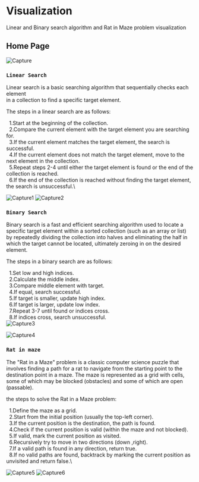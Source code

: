# Visualization

Linear and Binary search algorithm and Rat in Maze problem visualization 

## Home Page

![Capture](https://github.com/pradnyakshi/virtualization/assets/90089158/15fcc620-1d4f-48c4-b2fd-033520bc230f)

### `Linear Search`

Linear search is a basic searching algorithm that sequentially checks each element\
in a collection to find a specific target element.

The steps in a linear search are as follows:

&nbsp;  1.Start at the beginning of the collection.\
&nbsp;  2.Compare the current element with the target element you are searching for.\
&nbsp;  3.If the current element matches the target element, the search is successful.\
&nbsp;  4.If the current element does not match the target element, move to the next element in the collection.\
&nbsp; 5.Repeat steps 2-4 until either the target element is found or the end of the collection is reached.\
&nbsp; 6.If the end of the collection is reached without finding the target element, the search is unsuccessful.\

![Capture1](https://github.com/pradnyakshi/virtualization/assets/90089158/d8cf062b-e6bf-4c3e-ac97-ef03299d2817)
![Capture2](https://github.com/pradnyakshi/virtualization/assets/90089158/8948d59c-330f-4dba-aac8-5e1a06450572)

### `Binary Search`

Binary search is a fast and efficient searching algorithm used to locate a 
specific target element within a sorted collection (such as an array or list)
by repeatedly dividing the collection into halves and eliminating the half
in which the target cannot be located, ultimately zeroing in on the desired element.

The steps in a binary search are as follows:

&nbsp; 1.Set low and high indices.\
&nbsp; 2.Calculate the middle index.\
&nbsp; 3.Compare middle element with target.\
&nbsp; 4.If equal, search successful.\
&nbsp; 5.If target is smaller, update high index.\
&nbsp; 6.If target is larger, update low index.\
&nbsp; 7.Repeat 3-7 until found or indices cross.\
&nbsp; 8.If indices cross, search unsuccessful.\
![Capture3](https://github.com/pradnyakshi/virtualization/assets/90089158/5bd26a7d-35ca-463a-bb2b-ed6892700bf7)

![Capture4](https://github.com/pradnyakshi/virtualization/assets/90089158/5bd19725-f6dd-45fe-ab9c-f0c7b08f10a3)

### `Rat in maze`

The "Rat in a Maze" problem is a classic computer science puzzle that involves finding a path for a rat to navigate from the starting point to the destination point in a maze. The maze is represented as a grid with cells, some of which may be blocked (obstacles) and some of which are open (passable).

the steps to solve the Rat in a Maze problem:

&nbsp; 1.Define the maze as a grid.\
&nbsp; 2.Start from the initial position (usually the top-left corner).\
&nbsp; 3.If the current position is the destination, the path is found.\
&nbsp; 4.Check if the current position is valid (within the maze and not blocked).\
&nbsp; 5.If valid, mark the current position as visited.\
&nbsp; 6.Recursively try to move in two directions (down ,right).\
&nbsp; 7.If a valid path is found in any direction, return true.\
&nbsp; 8.If no valid paths are found, backtrack by marking the current position as unvisited and return false.\

![Capture5](https://github.com/pradnyakshi/virtualization/assets/90089158/5eca9895-9cf0-4f91-a0ed-32b615116c18)
![Capture6](https://github.com/pradnyakshi/virtualization/assets/90089158/92e64100-d1f0-4e83-9a28-9ee54c38faca)
